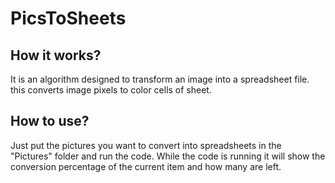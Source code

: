 # PicsToSheets
<h2> How it works?</h2>
It is an algorithm designed to transform an image into a spreadsheet file. this converts image pixels to color cells of sheet.
<h2> How to use?</h2>
Just put the pictures you want to convert into spreadsheets in the "Pictures" folder and run the code. 
While the code is running it will show the conversion percentage of the current item and how many are left.